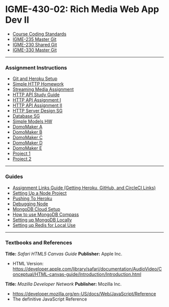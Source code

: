 # IGME-430-02: Rich Media Web App Dev II

<!-- * [Syllabus](link) -->
* [Course Coding Standards](/coding-standards.md)
* [IGME-235 Master Git](https://github.com/tonethar/IGME-230-Master)
* [IGME-230 Shared Git](https://github.com/tonethar/IGME-235-Shared)
* [IGME-330 Master Git](https://github.com/tonethar/IGME-330-Master)
<!-- * [IGME-430-1](https://github.com/tonethar/IGME-430-Fall-2020) -->
<!-- * [IGME-430-2](https://github.com/tonethar/IGME-430-Spring-2021) -->
<!-- * [NAME](url) -->
<!-- * [NAME](url) -->
<!-- * [NAME](url) -->
<!-- * [330: Intro to Web Components](https://github.com/tonethar/IGME-330-Master/blob/master/notes/HW-wc-1.md) -->
<!-- * [Canvas Stuff From 330](https://github.com/HauntedPineapple/IGME-330-Fall-2021/blob/main/weekly/week-10A-notes.md) -->

<hr>

### Assignment Instructions
* [Git and Heroku Setup](./430/assignments/instructions/Git%20and%20Heroku%20Setup.pdf)
* [Simple HTTP Homework](./430/assignments/instructions/Simple%20HTTP%20Homework.pdf)
* [Streaming Media Assignment](./430/assignments/instructions/streaming_media_assignment.pdf)
* [HTTP API Study Guide](./430/assignments/instructions/HTTP_API_SG.pdf)
* [HTTP API Assignment I](./430/assignments/instructions/HTTP_API_Assignment(Revised).pdf)
* [HTTP API Assignment II](./430/assignments/instructions/http-api-assignment-2.pdf)
* [HTTP Server Design SG](./430/assignments/instructions/HTTP%20Server%20Design%20SG.pdf)
* [Database SG](/430/assignments/instructions/Database%20SG.pdf)
* [Simple Models HW](./430/assignments/instructions/SimpleModelsHW_1.2.pdf)
* [DomoMaker A](./430/assignments/instructions/Domomaker-A-2022-1.pdf)
* [DomoMaker B](./430/assignments/instructions/Domomaker-B-2022.pdf)
* [DomoMaker C](./430/assignments/instructions/Domomaker-C-2022-2.pdf)
* [DomoMaker D](./430/assignments/instructions/Domomaker-D-2022-2.pdf)
* [DomoMaker E](./430/assignments/instructions/Domomaker-E-2022.pdf)
* [Project 1](./430/assignments/project-1/Project%201.pdf)
* [Project 2](./430/assignments/project-2/Project%202.pdf)
<!-- * [Assignment](url) -->

<hr>

### Guides
* [Assignment Links Guide (Getting Heroku, GitHub, and CircleCI Links)](./430/assignments/guides/Assignment%20Links%20Guide.pdf)
* [Setting Up a Node Project](./430/assignments/guides/Setting%20Up%20a%20Node%20Project.pdf)
* [Pushing To Heroku](./430/assignments/guides/Pushing%20To%20Heroku.pdf)
* [Debugging Node](./430/assignments/guides/Debugging%20Node.pdf)
* [MongoDB Cloud Setup](./430/assignments/guides/MongoDBCloudSetup.pdf)
* [How to use MongoDB Compass](https://www.mongodb.com/docs/compass/current/)
* [Setting up MongoDB Locally](./430/assignments/guides/Setting%20Up%20MongoDB%20Locally.pdf)
* [Setting up Redis for Local Use](./430/assignments/guides/Setting%20up%20Redis%20for%20Local%20Use-2022-1.pdf)
<!-- * [NAME](url) -->

<hr>

### Textbooks and References
**Title:** *Safari HTML5 Canvas Guide*
**Publisher:** Apple Inc.
- HTML Version: https://developer.apple.com/library/safari/documentation/AudioVideo/Conceptual/HTML-canvas-guide/Introduction/Introduction.html

**Title:** *Mozilla Developer Network*
**Publisher:** Mozilla Inc.
- https://developer.mozilla.org/en-US/docs/Web/JavaScript/Reference
- The definitive JavaScript Reference